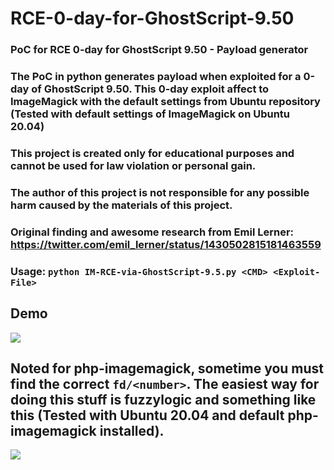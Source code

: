 # RCE-0-day-for-GhostScript-9.50

### PoC for RCE 0-day for GhostScript 9.50 - Payload generator
### The PoC in python generates payload when exploited for a 0-day of GhostScript 9.50. This 0-day exploit affect to ImageMagick with the default settings from Ubuntu repository (Tested with default settings of ImageMagick on Ubuntu 20.04)

### This project is created only for educational purposes and cannot be used for law violation or personal gain.
### The author of this project is not responsible for any possible harm caused by the materials of this project. 

### Original finding and awesome research from Emil Lerner: https://twitter.com/emil_lerner/status/1430502815181463559

### Usage: `python IM-RCE-via-GhostScript-9.5.py <CMD> <Exploit-File>`

## Demo
<img src="https://pbs.twimg.com/media/E-h9HtGVkAk0IVW?format=png&name=large">

## Noted for php-imagemagick, sometime you must find the correct `fd/<number>`. The easiest way for doing this stuff is fuzzylogic and something like this (Tested with Ubuntu 20.04 and default php-imagemagick installed).
<img src="https://pbs.twimg.com/media/E-iOJt_VIAAKmBi?format=png&name=large">

